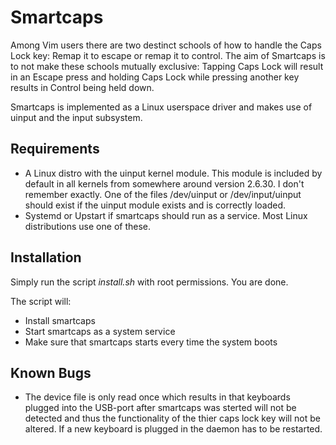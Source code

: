 Smartcaps 
========= 

Among Vim users there are two destinct schools of how to handle the Caps Lock
key: Remap it to escape or remap it to control.  The aim of Smartcaps is to not
make these schools mutually exclusive: Tapping Caps Lock will result in an
Escape press and holding Caps Lock while pressing another key results in
Control being held down.  

Smartcaps is implemented as a Linux userspace driver and makes use of uinput
and the input subsystem.

Requirements 
------------
* A Linux distro with the uinput kernel module. This module is included by
  default in all kernels from somewhere around version 2.6.30. I don't remember
  exactly. One of the files /dev/uinput or /dev/input/uinput should exist if
  the uinput module exists and is correctly loaded.
* Systemd or Upstart if smartcaps should run as a service. Most Linux
  distributions use one of these.

Installation
------------
Simply run the script _install.sh_ with root permissions. You are done. 

The script will:
- Install smartcaps
- Start smartcaps as a system service
- Make sure that smartcaps starts every time the system boots

Known Bugs
----------
- The device file is only read once which results in that keyboards plugged into 
the USB-port after smartcaps was sterted will not be detected and thus 
the functionality of the thier caps lock key will not be altered. If a new
keyboard is plugged in the daemon has to be restarted.
